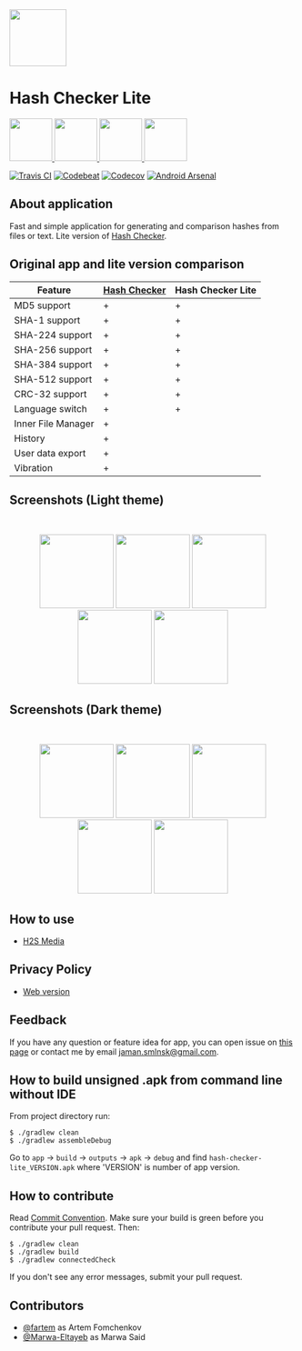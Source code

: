 <img src="media/logo/ic_app.png" height="100px" />

# Hash Checker Lite

<a href="https://github.com/fartem/hash-checker-lite/releases">
  <img src="media/banners/bn_github.png" height="75px" />
</a>
<a href="https://play.google.com/store/apps/details?id=com.smlnskgmail.jaman.hashcheckerlite">
  <img src="media/banners/bn_google_play.png" height="75px" />
</a>
<a href="https://labs.xda-developers.com/store/app/com.smlnskgmail.jaman.hashcheckerlite">
  <img src="media/banners/bn_xda_labs.png" height="75px" />
</a>
<a href="https://www.androidfilehost.com/?w=files&flid=316844">
  <img src="media/banners/bn_android_file_host.png" height="75px" />
</a>

[![Travis CI](https://travis-ci.org/fartem/hash-checker-lite.svg?branch=master)](https://travis-ci.org/fartem/hash-checker-lite)
[![Codebeat](https://codebeat.co/badges/82ba496d-c878-46c3-a013-8274e4836fad)](https://codebeat.co/projects/github-com-fartem-hash-checker-lite-master)
[![Codecov](https://codecov.io/gh/fartem/hash-checker-lite/branch/master/graph/badge.svg)](https://codecov.io/gh/fartem/hash-checker-lite)
[![Android Arsenal](https://img.shields.io/badge/Android%20Arsenal-Hash%20Checker%20Lite-green.svg?style=flat)](https://android-arsenal.com/details/1/8155)

## About application

Fast and simple application for generating and comparison hashes from files or text. Lite version of [Hash Checker](https://github.com/fartem/hash-checker).

## Original app and lite version comparison

| Feature | [Hash Checker](https://github.com/fartem/hash-checker) | Hash Checker Lite |
| --- | --- | --- |
| MD5 support | + | + |
| SHA-1 support | + | + |
| SHA-224 support | + | + |
| SHA-256 support | + | + |
| SHA-384 support | + | + |
| SHA-512 support | + | + |
| CRC-32 support | + | + |
| Language switch | + | + |
| Inner File Manager | + | |
| History | + | |
| User data export | + | |
| Vibration | + | |

## Screenshots (Light theme)

<br/>
<p align="center">
  <img src="media/screenshots/screenshot_01.png" width="130" />
  <img src="media/screenshots/screenshot_02.png" width="130" />
  <img src="media/screenshots/screenshot_03.png" width="130" />
  <img src="media/screenshots/screenshot_04.png" width="130" />
  <img src="media/screenshots/screenshot_05.png" width="130" />
</p>

## Screenshots (Dark theme)

<br/>
<p align="center">
  <img src="media/screenshots/screenshot_06.png" width="130" />
  <img src="media/screenshots/screenshot_07.png" width="130" />
  <img src="media/screenshots/screenshot_08.png" width="130" />
  <img src="media/screenshots/screenshot_09.png" width="130" />
  <img src="media/screenshots/screenshot_10.png" width="130" />
</p>

## How to use

* [H2S Media](https://www.how2shout.com/how-to/how-to-calculate-the-hash-of-a-file-or-create-custom-hash-on-android.html)

## Privacy Policy

* [Web version](https://fartem.github.io/hash-checker-privacy-policy.io/)

## Feedback

If you have any question or feature idea for app, you can open issue on [this page](https://github.com/fartem/hash-checker-lite/issues) or contact me by email jaman.smlnsk@gmail.com.

## How to build unsigned .apk from command line without IDE

From project directory run:

```shell
$ ./gradlew clean
$ ./gradlew assembleDebug
```

Go to `app` -> `build` -> `outputs` -> `apk` -> `debug` and find `hash-checker-lite_VERSION.apk` where 'VERSION' is number of app version.

## How to contribute

Read [Commit Convention](https://github.com/fartem/repository-rules/blob/master/commit-convention/COMMIT_CONVENTION.md). Make sure your build is green before you contribute your pull request. Then:

```shell
$ ./gradlew clean
$ ./gradlew build
$ ./gradlew connectedCheck
```

If you don't see any error messages, submit your pull request.

## Contributors

* [@fartem](https://github.com/fartem) as Artem Fomchenkov
* [@Marwa-Eltayeb](https://github.com/Marwa-Eltayeb) as Marwa Said
